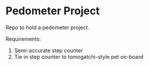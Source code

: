 # Pedometer Project

Repo to hold a pedometer project.

Requirements:
1. Semi-accurate step counter
1. Tie in step counter to tomogatchi-style pet on-board
